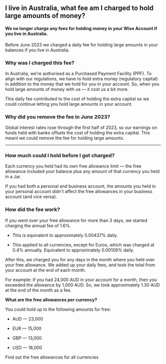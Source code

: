 ## I live in Australia, what fee am I charged to hold large amounts of money?  
#### We no longer charge any fees for holding money in your Wise Account if you live in Australia. 

Before June 2023 we charged a daily fee for holding large amounts in your balances if you live in Australia. 

### Why was I charged this fee? 

In Australia, we’re authorised as a Purchased Payment Facility (PPF). To align with our regulations, we have to hold extra money (regulatory capital) in addition to the money that we hold for you in your account. So, when you hold large amounts of money with us — it cost us a bit more.

This daily fee contributed to the cost of holding the extra capital so we could continue letting you hold large amounts in your account.

### Why did you remove the fee in June 2023?

Global interest rates rose through the first half of 2023, so our earnings on funds held with banks offsets the cost of holding the extra capital. This meant we could remove the fee for holding large amounts. 

* * *

### How much could I hold before I got charged?

Each currency you held had its own free allowance limit — the free allowance included your balance plus any amount of that currency you held in a Jar. 

If you had both a personal and business account, the amounts you held in your personal account didn't affect the free allowances in your business account (and vice versa). 

### How did the fee work?

If you went over your free allowance for more than 3 days, we started charging the annual fee of 1.6%. 

  * This is equivalent to approximately 0.00437% daily. 

  * This applied to all currencies, except for Euros, which was charged at 0.4% annually. Equivalent to approximately 0.00109% daily.




After this, we charged you for any days in the month where you held over your free allowance. We added up your daily fees, and took the total from your account at the end of each month.

For example: if you had 24,000 AUD in your account for a month, then you exceeded the allowance by 1,000 AUD. So, we took approximately 1.30 AUD at the end of the month as a fee.

 **What are the free allowances per currency?**

You could hold up to the following amounts for free:

  * AUD — 23,000

  * EUR — 15,000

  * GBP — 13,000

  * USD — 18,000




Find out the free allowances for all currencies